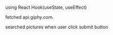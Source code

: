 using React Hook(useState, useEffect)

fetched api.giphy.com.

searched pictures when user click submit button